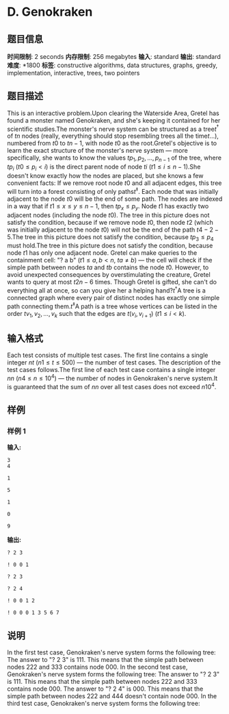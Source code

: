 # D. Genokraken

## 题目信息

**时间限制**: 2 seconds
**内存限制**: 256 megabytes
**输入**: standard
**输出**: standard
**难度**: *1800
**标签**: constructive algorithms, data structures, graphs, greedy, implementation, interactive, trees, two pointers

## 题目描述

This is an interactive problem.Upon clearing the Waterside Area, Gretel has found a monster named Genokraken, and she's keeping it contained for her scientific studies.The monster's nerve system can be structured as a tree$t$$^{\dagger}$ of $t$$n$ nodes (really, everything should stop resembling trees all the time$t$$\ldots$), numbered from $t$$0$ to $t$$n-1$, with node $t$$0$ as the root.Gretel's objective is to learn the exact structure of the monster's nerve system — more specifically, she wants to know the values $t$$p_1, p_2, \ldots, p_{n-1}$ of the tree, where $t$$p_i$ ($t$$0 \le p_i < i$) is the direct parent node of node $t$$i$ ($t$$1 \le i \le n - 1$).She doesn't know exactly how the nodes are placed, but she knows a few convenient facts: If we remove root node $t$$0$ and all adjacent edges, this tree will turn into a forest consisting of only paths$t$$^{\ddagger}$. Each node that was initially adjacent to the node $t$$0$ will be the end of some path. The nodes are indexed in a way that if $t$$1 \le x \le y \le n - 1$, then $t$$p_x \le p_y$. Node $t$$1$ has exactly two adjacent nodes (including the node $t$$0$). The tree in this picture does not satisfy the condition, because if we remove node $t$$0$, then node $t$$2$ (which was initially adjacent to the node $t$$0$) will not be the end of the path $t$$4-2-5$.The tree in this picture does not satisfy the condition, because $t$$p_3 \le p_4$ must hold.The tree in this picture does not satisfy the condition, because node $t$$1$ has only one adjacent node. Gretel can make queries to the containment cell: "? a b" ($t$$1 \le a, b < n$, $t$$a \ne b$) — the cell will check if the simple path between nodes $t$$a$ and $t$$b$ contains the node $t$$0$. However, to avoid unexpected consequences by overstimulating the creature, Gretel wants to query at most $t$$2n - 6$ times. Though Gretel is gifted, she can't do everything all at once, so can you give her a helping hand?$t$$^{\dagger}$A tree is a connected graph where every pair of distinct nodes has exactly one simple path connecting them.$t$$^{\ddagger}$A path is a tree whose vertices can be listed in the order $t$$v_1, v_2, \ldots, v_k$ such that the edges are $t$$(v_i, v_{i+1})$ ($t$$1 \le i < k$).

## 输入格式

Each test consists of multiple test cases. The first line contains a single integer $n$$t$ ($n$$1 \le t \le 500$) — the number of test cases. The description of the test cases follows.The first line of each test case contains a single integer $n$$n$ ($n$$4 \le n \le 10^4$) — the number of nodes in Genokraken's nerve system.It is guaranteed that the sum of $n$$n$ over all test cases does not exceed $n$$10^4$.

## 样例

### 样例 1

**输入:**
```
3
4

1

5

1

0

9
```

**输出:**
```
? 2 3

! 0 0 1

? 2 3

? 2 4

! 0 0 1 2

! 0 0 0 1 3 5 6 7
```

## 说明

In the first test case, Genokraken's nerve system forms the following tree: The answer to "? 2 3" is 11$1$. This means that the simple path between nodes 22$2$ and 33$3$ contains node 00$0$. In the second test case, Genokraken's nerve system forms the following tree: The answer to "? 2 3" is 11$1$. This means that the simple path between nodes 22$2$ and 33$3$ contains node 00$0$. The answer to "? 2 4" is 00$0$. This means that the simple path between nodes 22$2$ and 44$4$ doesn't contain node 00$0$. In the third test case, Genokraken's nerve system forms the following tree:
